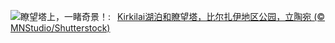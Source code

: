 ![](https://www.bing.com/th?id=OHR.KirkilaiTower_ZH-CN4058404632_UHD.jpg&w=1000)瞭望塔上，一睹奇景！:&nbsp;&ensp;[Kirkilai湖泊和瞭望塔，比尔扎伊地区公园，立陶宛 (© MNStudio/Shutterstock)](https://www.bing.com/th?id=OHR.KirkilaiTower_ZH-CN4058404632_UHD.jpg)
<br><br/>
